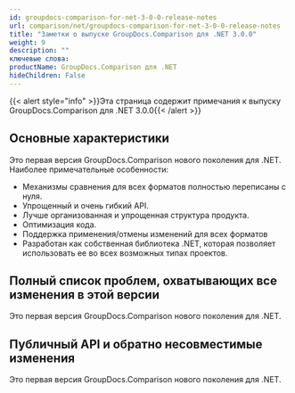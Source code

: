 ```yaml
---
id: groupdocs-comparison-for-net-3-0-0-release-notes
url: comparison/net/groupdocs-comparison-for-net-3-0-0-release-notes
title: "Заметки о выпуске GroupDocs.Comparison для .NET 3.0.0"
weight: 9
description: ""
ключевые слова:
productName: GroupDocs.Comparison для .NET
hideChildren: False
---
```

{{< alert style="info" >}}Эта страница содержит примечания к выпуску GroupDocs.Comparison для .NET 3.0.0{{< /alert >}}

## Основные характеристики

Это первая версия GroupDocs.Comparison нового поколения для .NET. Наиболее примечательные особенности:

* Механизмы сравнения для всех форматов полностью переписаны с нуля.
* Упрощенный и очень гибкий API.
* Лучше организованная и упрощенная структура продукта.
* Оптимизация кода.
* Поддержка применения/отмены изменений для всех форматов
* Разработан как собственная библиотека .NET, которая позволяет использовать ее во всех возможных типах проектов.

## Полный список проблем, охватывающих все изменения в этой версии

Это первая версия GroupDocs.Comparison нового поколения для .NET.

## Публичный API и обратно несовместимые изменения

Это первая версия GroupDocs.Comparison нового поколения для .NET.

